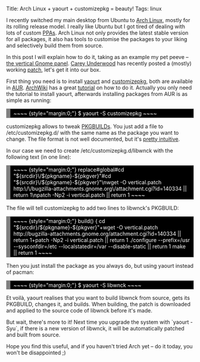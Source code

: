 Title: Arch Linux + yaourt + customizepkg = beauty!
Tags: linux

I recently switched my main desktop from Ubuntu to [Arch Linux][],
mostly for its rolling release model. I really like Ubuntu but I got
tired of dealing with lots of custom [PPAs][]. Arch Linux not only
provides the latest stable version for all packages, it also has tools
to customise the packages to your liking and selectively build them from
source.

In this post I will explain how to do it, taking as an example my pet
peeve – [the vertical Gnome panel][]. [Carey Underwood][] has recently
posted a (mostly) working [patch][], let's get it into our box.

First thing you need is to install [yaourt][] and [customizepkg][], both
are available in [AUR][]. [ArchWiki][] has a great [tutorial][] on how
to do it. Actually you only need the tutorial to install yaourt,
afterwards installing packages from AUR is as simple as running:

<!-- HTML generated using hilite.me -->

<div style="overflow:auto;width:auto;color:white;background:black;border:solid gray;border-width:.1em .1em .1em .8em;padding:.2em .6em;">
~~~~ {style="margin:0;"}
$ yaourt -S customizepkg
~~~~

</div>

customizepkg allows to tweak [PKGBUILDs][]. You just add a file to
/etc/customizepkg.d/ with the same name as the package you want to
change. The file format is not well documented, but it's [pretty
intuitive][].

In our case we need to create /etc/customizepkg.d/libwnck with the
following text (in one line):

<!-- HTML generated using hilite.me -->

<div style="overflow:auto;width:auto;color:white;background:black;border:solid gray;border-width:.1em .1em .1em .8em;padding:.2em .6em;">
~~~~ {style="margin:0;"}
replace#global#cd "${srcdir}\/${pkgname}-${pkgver}"#cd "${srcdir}\/${pkgname}-${pkgver}"\nwget -O vertical.patch http:\/\/bugzilla-attachments.gnome.org\/attachment.cgi?id=140334 || return 1\npatch -Np2 -i vertical.patch || return 1
~~~~

</div>

The file will tell customizepkg to add two lines to libwnck's PKGBUILD:

<!-- HTML generated using hilite.me -->

<div style="overflow:auto;width:auto;color:white;background:black;border:solid gray;border-width:.1em .1em .1em .8em;padding:.2em .6em;">
~~~~ {style="margin:0;"}
 build() {   cd "${srcdir}/${pkgname}-${pkgver}"+wget -O vertical.patch http://bugzilla-attachments.gnome.org/attachment.cgi?id=140334 || return 1+patch -Np2 -i vertical.patch || return 1   ./configure --prefix=/usr --sysconfdir=/etc                --localstatedir=/var --disable-static || return 1   make || return 1
~~~~

</div>

Then you just install the package as you always do, but using yaourt
instead of pacman:

<!-- HTML generated using hilite.me -->

<div style="overflow:auto;width:auto;color:white;background:black;border:solid gray;border-width:.1em .1em .1em .8em;padding:.2em .6em;">
~~~~ {style="margin:0;"}
$ yaourt -S libwnck
~~~~

</div>

Et voilà, yaourt realises that you want to build libwnck from source,
gets its PKGBUILD, changes it, and builds. When building, the patch is
downloaded and applied to the source code of libwnck before it's made.

But wait, there's more to it! Next time you upgrade the system with
\`yaourt -Syu\`, if there is a new version of libwnck, it will be
automatically patched and built from source.

Hope you find this useful, and if you haven't tried Arch yet – do it
today, you won't be disappointed ;)

  [Arch Linux]: http://www.archlinux.org/
  [PPAs]: https://launchpad.net/ubuntu/+ppas
  [the vertical Gnome panel]: http://versia.com/2008/06/08/vertical-panel-in-gnome/
  [Carey Underwood]: http://cwillu.com/
  [patch]: http://bugzilla.gnome.org/show_bug.cgi?id=86382#c132
  [yaourt]: http://aur.archlinux.org/packages.php?ID=5863
  [customizepkg]: http://aur.archlinux.org/packages.php?ID=10314
  [AUR]: http://aur.archlinux.org/
  [ArchWiki]: http://wiki.archlinux.org/index.php/Main_Page
  [tutorial]: http://wiki.archlinux.org/index.php/AUR_User_Guidelines#Installing_Packages_from_the_AUR
  [PKGBUILDs]: http://wiki.archlinux.org/index.php/PKGBUILD
  [pretty intuitive]: http://bbs.archlinux.org/viewtopic.php?id=53280
